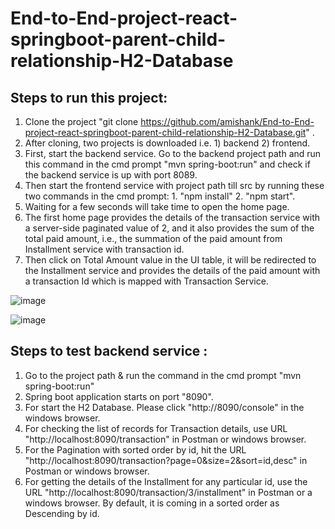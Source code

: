 # End-to-End-project-react-springboot-parent-child-relationship-H2-Database


## Steps to run this project:

 1. Clone the project "git clone https://github.com/amishank/End-to-End-project-react-springboot-parent-child-relationship-H2-Database.git" .
 2. After cloning, two projects is downloaded i.e. 1) backend 2) frontend.
 3. First, start the backend service. Go to the backend project path and run this command in the cmd prompt "mvn spring-boot:run" and check if the backend service is up with port 8089.
 4. Then start the frontend service with project path till src by running these two commands in the cmd prompt: 1. "npm install" 2. "npm start". 
 5. Waiting for a few seconds will take time to open the home page.
 6. The first home page provides the details of the transaction service with a server-side paginated value of 2, and it also provides the sum of the total paid amount, i.e., the summation of the paid amount from Installment service with transaction id.
 7. Then click on Total Amount value in the UI table, it will be redirected to the Installment service and provides the details of the paid amount with a transaction Id which is mapped with Transaction Service.  
 
![image](https://user-images.githubusercontent.com/14995042/136838676-c5fc9591-c0ba-4404-9c7d-db4360b364d9.png)

![image](https://user-images.githubusercontent.com/14995042/136838721-77275ca0-b9ef-4674-989d-988fcfccfc02.png)


## Steps to test backend service :
 
 1. Go to the project path & run the command in the cmd prompt "mvn spring-boot:run"
 2. Spring boot application starts on port "8090".
 3. For start the H2 Database. Please click "http://8090/console" in the windows browser.
 4. For checking the list of records for Transaction details, use URL "http://localhost:8090/transaction" in Postman or windows browser.
 5. For the Pagination with sorted order by id, hit the URL "http://localhost:8090/transaction?page=0&size=2&sort=id,desc" in Postman or  windows browser.
 6. For getting the details of the Installment for any particular id, use the URL "http://localhost:8090/transaction/3/installment" in Postman or a windows browser. By default, it is coming in a sorted order as Descending by id.
 
 
